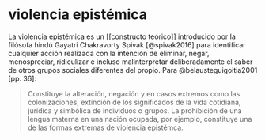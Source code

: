 # violencia epistémica
La violencia epistémica es un [[constructo teórico]] introducido por la filósofa hindú Gayatri Chakravorty Spivak [@spivak2016] para identificar cualquier acción realizada con la intención de eliminar, negar, menospreciar, ridiculizar e incluso malinterpretar deliberadamente el saber de otros grupos sociales diferentes del propio.  Para @belausteguigoitia2001 [pp. 36]\:

>Constituye la alteración, negación y en casos extremos como las colonizaciones, extinción de los significados de la vida cotidiana, jurídica y simbólica de individuos o grupos. La prohibición de una lengua materna en una nación ocupada, por ejemplo, constituye una de las formas extremas de violencia epistémca.
